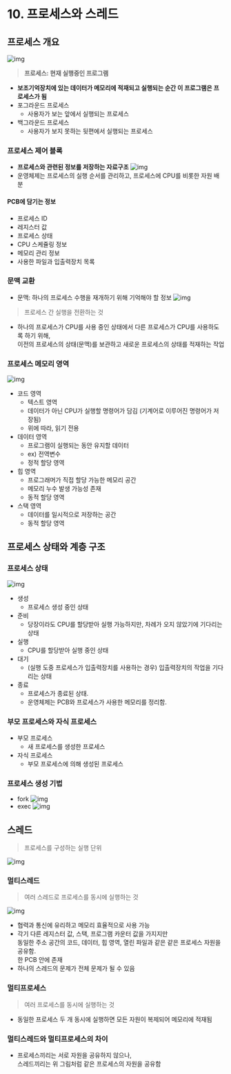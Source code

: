 # 10. 프로세스와 스레드
## 프로세스 개요
![img](img/10-1.JPG)
> <b>프로세스: 현재 실행중인 프로그램</b>
- <b> 보조기억장치에 있는 데이터가 메모리에 적재되고 실행되는 순간 이 프로그램은 프로세스가 됨 </b>
- 포그라운드 프로세스
  - 사용자가 보는 앞에서 실행되는 프로세스
- 백그라운드 프로세스
  - 사용자가 보지 못하는 뒷편에서 실행되는 프로세스
### 프로세스 제어 블록
- <b>프로세스와 관련된 정보를 저장하는 자료구조</b>
![img](img/10-2.JPG)
- 운영체제는 프로세스의 실행 순서를 관리하고, 프로세스에 CPU를 비롯한 자원 배분
#### PCB에 담기는 정보
- 프로세스 ID
- 레지스터 값
- 프로세스 상태
- CPU 스케쥴링 정보
- 메모리 관리 정보
- 사용한 파일과 입출력장치 목록
### 문맥 교환
- 문맥: 하나의 프로세스 수행을 재개하기 위해 기억해야 할 정보
![img](img/10-3.JPG)
> 프로세스 간 실행을 전환하는 것
- 하나의 프로세스가 CPU를 사용 중인 상태에서 다른 프로세스가 CPU를 사용하도록 하기 위해,  
  이전의 프로세스의 상태(문맥)를 보관하고 새로운 프로세스의 상태를 적재하는 작업
### 프로세스 메모리 영역
![img](img/10-4.JPG)
- 코드 영역
  - 텍스트 영역
  - 데이터가 아닌 CPU가 실행할 명령어가 담김 (기계어로 이루어진 명령어가 저장됨)
  - 위에 따라, 읽기 전용
- 데이터 영역
  - 프로그램이 실행되는 동안 유지할 데이터
  - ex) 전역변수
  - 정적 할당 영역
- 힙 영역
  - 프로그래머가 직접 할당 가능한 메모리 공간
  - 메모리 누수 발생 가능성 존재
  - 동적 할당 영역
- 스택 영역
  - 데이터를 일시적으로 저장하는 공간
  - 동적 할당 영역

## 프로세스 상태와 계층 구조
### 프로세스 상태
![img](img/10-5.JPG)
- 생성
  - 프로세스 생성 중인 상태
- 준비 
  - 당장이라도 CPU를 할당받아 실행 가능하지만, 차례가 오지 않았기에 기다리는 상태
- 실행
  - CPU를 할당받아 실행 중인 상태
- 대기
  - (실행 도중 프로세스가 입출력장치를 사용하는 경우) 입출력장치의 작업을 기다리는 상태
- 종료
  - 프로세스가 종료된 상태.
  - 운영체제는 PCB와 프로세스가 사용한 메모리를 정리함.

### 부모 프로세스와 자식 프로세스
- 부모 프로세스
  - 새 프로세스를 생성한 프로세스
- 자식 프로세스
  - 부모 프로세스에 의해 생성된 프로세스

### 프로세스 생성 기법
- fork
![img](img/10-6.JPG)
- exec
![img](img/10-7.JPG)

## 스레드
> 프로세스를 구성하는 실행 단위

![img](img/10-8.JPG)

### 멀티스레드
> 여러 스레드로 프로세스를 동시에 실행하는 것

![img](img/10-9.JPG)
- 협력과 통신에 유리하고 메모리 효율적으로 사용 가능
- 각기 다른 레지스터 값, 스택, 프로그램 카운터 값을 가지지만  
  동일한 주소 공간의 코드, 데이터, 힙 영역, 열린 파일과 같은 같은 프로세스 자원을 공유함.  
  한 PCB 안에 존재
- 하나의 스레드의 문제가 전체 문제가 될 수 있음

### 멀티프로세스
> 여러 프로세스를 동시에 실행하는 것
- 동일한 프로세스 두 개 동시에 실행하면 모든 자원이 복제되어 메모리에 적재됨
### 멀티스레드와 멀티프로세스의 차이
- 프로세스끼리는 서로 자원을 공유하지 않으나,  
  스레드끼리는 위 그림처럼 같은 프로세스의 자원을 공유함